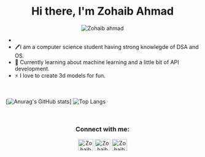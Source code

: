 <h1 align="center">Hi there, I'm Zohaib Ahmad</h1>


<p align="center"> <img src="https://komarev.com/ghpvc/?username=Kingjo1287&style=plastic" alt="Zohaib ahmad" /> </p>


- 
- 🖊️I am a computer science student having strong knowlegde of DSA and OS.
- 📖 Currently learning about machine learning and a little bit of API development.
- ⚡ I love to create 3d models for fun.

<br />



[![Anurag's GitHub stats](https://github-readme-stats.vercel.app/api?username=Kingjo1287&hide=prs,issues&show_icons=true&theme=dracula)]
![Top Langs](https://github-readme-stats.vercel.app/api/top-langs/?username=Kingjo1287&hide_progress=true)

<br />

<h3 align="center">Connect with me:</h3>
<p align="center">
<a href="https://twitter.com/kingjo1287" target="blank"><img align="center" src="https://raw.githubusercontent.com/rahuldkjain/github-profile-readme-generator/master/src/images/icons/Social/twitter.svg" alt="Zohaib Ahmad" height="30" width="40" /></a>
<a href="https://twitter.com/kingjo1287?t=LlOP2qCHr8FFDtYBk3-hAg&s=09" target="blank"><img align="center" src="https://raw.githubusercontent.com/rahuldkjain/github-profile-readme-generator/master/src/images/icons/Social/linked-in-alt.svg" alt="Zohaib Ahmad" height="30" width="40" /></a>
<a href="https://leetcode.com/Zohaib_Ahmad/" target="blank"><img align="center" src="https://raw.githubusercontent.com/rahuldkjain/github-profile-readme-generator/master/src/images/icons/Social/leet-code.svg" alt="Zohaib Ahmad" height="30" width="40" /></a>
</p>

